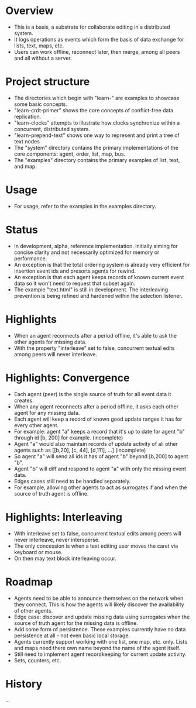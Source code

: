 
# Overview
- This is a basis, a substrate for collaborate editing in a distributed system.
- It logs operations as events which form the basis of data exchange for lists, text, maps, etc.
- Users can work offline, reconnect later, then merge, among all peers and all without a server.

# Project structure
- The directories which begin with "learn-" are examples to showcase some basic concepts.
- "learn-crdt-primer" shows the core concepts of conflict-free data replication.
- "learn-clocks" attempts to illustrate how clocks synchronize within a concurrent, distributed system.
- "learn-prepend-text" shows one way to represent and print a tree of text nodes
- The "system" directory contains the primary implementations of the core components: agent, order, list, map, bus.
- The "examples" directory contains the primary examples of list, text, and map.

# Usage
- For usage, refer to the examples in the examples directory.

# Status
- In development, alpha, reference implementation. Initially aiming for concise clarity and not necessarily optimized for memory or performance.
- An exception is that the total ordering system is already very efficient for insertion event ids and presorts agents for rewind.
- An exception is that each agent keeps records of known current event data so it won't need to request that subset again.
- The example "text.html" is still in development. The interleaving prevention is being refined and hardened within the selection listener.
  
# Highlights
- When an agent reconnects after a period offline, it's able to ask the other agents for missing data.
- With the property "interleave" set to false, concurrent textual edits among peers will never interleave.

# Highlights: Convergence
- Each agent (peer) is the single source of truth for all event data it creates.
- When any agent reconnects after a period offline, it asks each other agent for any missing data.
- Each agent will keep a record of known good update ranges it has for every other agent.
- For example: agent "a" keeps a record that it's up to date for agent "b" through id [b, 200] for example. (incomplete)
- Agent "a" would also maintain records of update activity of all other agents such as [[b,20], [c, 44], [d,111], ...] (incomplete)
- So agent "a" will send all ids it has of agent "b" beyond [b,200] to agent "b".
- Agent "b" will diff and respond to agent "a" with only the missing event data.
- Edges cases still need to be handled separately.
- For example, allowing other agents to act as surrogates if and when the source of truth agent is offline.

# Highlights: Interleaving
- With interleave set to false, concurrent textual edits among peers will never interleave, never intersperse.
- The only concession is when a text editing user moves the caret via keyboard or mouse.
- On then may text block interleaving occur.

# Roadmap
- Agents need to be able to announce themselves on the network when they connect. This is how the agents will likely discover the availability of other agents.
- Edge case: discover and update missing data using surrogates when the source of truth agent for the missing data is offline.
- Add some form of persistence. These examples currently have no data persistence at all - not even basic local storage.
- Agents currently support working with one list, one map, etc. only. Lists and maps need there own name beyond the name of the agent itself.
- Still need to implement agent recordkeeping for current update activity.
- Sets, counters, etc.

# History
...
